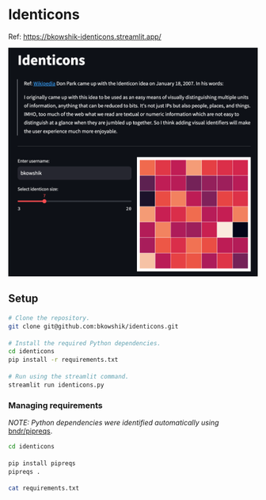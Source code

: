 # Identicons

Ref: https://bkowshik-identicons.streamlit.app/

![](./identicons.png)


## Setup


```bash
# Clone the repository.
git clone git@github.com:bkowshik/identicons.git

# Install the required Python dependencies.
cd identicons
pip install -r requirements.txt

# Run using the streamlit command.
streamlit run identicons.py
```


### Managing requirements

_NOTE: Python dependencies were identified automatically using_ [bndr/pipreqs](https://github.com/bndr/pipreqs).

```bash
cd identicons

pip install pipreqs
pipreqs .

cat requirements.txt
```
